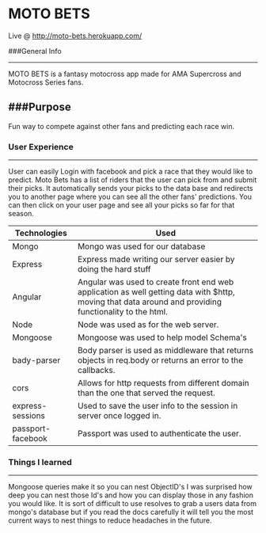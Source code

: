 # MOTO BETS

Live @ http://moto-bets.herokuapp.com/

###General Info

-------------------------------------------
MOTO BETS is a fantasy motocross app made for AMA Supercross and Motocross Series fans.

###Purpose
-------------------------------------------
Fun way to compete against other fans and predicting each race win.

### User Experience
-------------------------------------------
User can easily Login with facebook and pick a race that they would like to predict. Moto Bets has a list of riders that the user can pick from and submit their picks. It automatically sends your picks to the data base and redirects you to another page where you can see all the other fans' predictions. You can then click on your user page and see all your picks so far for that season.

|Technologies|Used|
|-------|-------|
|Mongo|Mongo was used for our database|
|Express|Express made writing our server easier by doing the hard stuff|
|Angular|Angular was used to create front end web application as well getting data with $http, moving that data around and providing functionality to the html.|
|Node|Node was used as for the web server.|
|Mongoose|Mongoose was used to help model Schema's|
|bady-parser|Body parser is used as middleware that returns objects in req.body or returns an error to the callbacks.|
|cors|Allows for http requests from different domain than the one that served the request.|
|express-sessions|Used to save the user info to the session in server once logged in.|
|passport-facebook|Passport was used to authenticate the user.|

### Things I learned
-------------------------------------------
Mongoose queries make it so you can nest ObjectID's I was surprised how deep you can nest those Id's and how you can display those in any fashion you would like. It is sort of difficult to use resolves to grab a users data from mongo's database but if you read the docs carefully it will tell you the most current ways to nest things to reduce headaches in the future.
